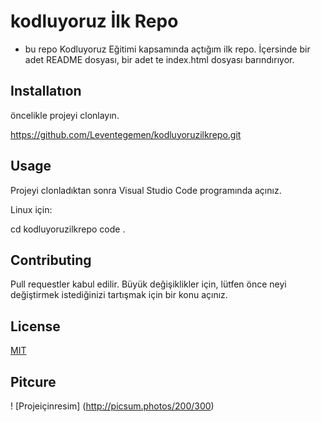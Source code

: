 # kodluyoruz İlk Repo
- bu repo Kodluyoruz Eğitimi kapsamında açtığım ilk repo. İçersinde bir adet
README dosyası, bir adet te index.html dosyası barındırıyor.

## Installatıon

öncelikle projeyi clonlayın.

 https://github.com/Leventegemen/kodluyoruzilkrepo.git

 ## Usage

 Projeyi clonladıktan sonra Visual Studio Code programında açınız.

 Linux için:
 
 cd kodluyoruzilkrepo
code .

## Contributing

Pull requestler kabul edilir. Büyük değişiklikler için, lütfen önce neyi değiştirmek istediğinizi tartışmak için bir konu açınız.

## License

[MIT](https://choosealicense.com/licenses/mit/)

## Pitcure

! [Projeiçinresim] (http://picsum.photos/200/300)






